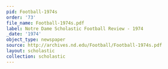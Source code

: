 ```yaml
---
pid: Football-1974s
order: '73'
file_name: Football-1974s.pdf
label: Notre Dame Scholastic Football Review - 1974
_date: '1974'
object_type: newspaper
source: http://archives.nd.edu/Football/Football-1974s.pdf
layout: scholastic
collection: scholastic
---
```


